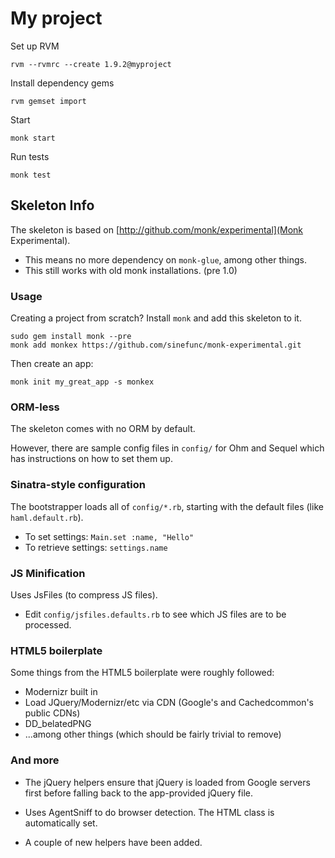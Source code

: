 My project
==========

Set up RVM

    rvm --rvmrc --create 1.9.2@myproject

Install dependency gems

    rvm gemset import

Start

    monk start

Run tests

    monk test

Skeleton Info
-------------

The skeleton is based on [http://github.com/monk/experimental](Monk Experimental).

  * This means no more dependency on `monk-glue`, among other things.
  * This still works with old monk installations. (pre 1.0)

### Usage

Creating a project from scratch? Install `monk` and add this skeleton to it.

    sudo gem install monk --pre
    monk add monkex https://github.com/sinefunc/monk-experimental.git

Then create an app:

    monk init my_great_app -s monkex

### ORM-less

The skeleton comes with no ORM by default.

However, there are sample config files in `config/` for Ohm and Sequel which has
instructions on how to set them up.

### Sinatra-style configuration

The bootstrapper loads all of `config/*.rb`, starting with the default files (like `haml.default.rb`).

 * To set settings: `Main.set :name, "Hello"`
 * To retrieve settings: `settings.name`

### JS Minification

Uses JsFiles (to compress JS files).

 * Edit `config/jsfiles.defaults.rb` to see which JS files are to be processed.

### HTML5 boilerplate

Some things from the HTML5 boilerplate were roughly followed:

 * Modernizr built in
 * Load JQuery/Modernizr/etc via CDN (Google's and Cachedcommon's public CDNs)
 * DD_belatedPNG
 * ...among other things (which should be fairly trivial to remove)

### And more

 * The jQuery helpers ensure that jQuery is loaded from Google servers first before
   falling back to the app-provided jQuery file.

 * Uses AgentSniff to do browser detection. The HTML class is automatically set.

 * A couple of new helpers have been added.
